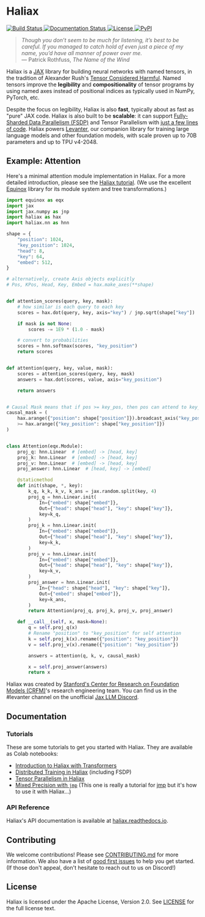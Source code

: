 <!--haliax-intro-start-->
# Haliax

<a href="https://github.com/stanford-crfm/haliax/actions?query=branch%3Amain++">
    <img alt="Build Status" src="https://img.shields.io/github/actions/workflow/status/stanford-crfm/haliax/run_tests.yaml?branch=main">
</a>
<a href="https://haliax.readthedocs.io/en/latest/?badge=latest">
    <img alt="Documentation Status" src="https://readthedocs.org/projects/haliax/badge/?version=latest">
</a>
<a href="">
<img alt="License" src="https://img.shields.io/github/license/stanford-crfm/haliax?color=blue" />
</a>
<a href="https://https://pypi.org/project/haliax/">
    <img alt="PyPI" src="https://img.shields.io/pypi/v/haliax?color=blue" />
</a>

> *Though you don’t seem to be much for listening, it’s best to be careful. If you managed to catch hold of even just a piece of my name, you’d have all manner of power over me.*<br/>
> — Patrick Rothfuss, *The Name of the Wind*

Haliax is a [JAX](https:://github.com/google/jax) library for building neural networks with named tensors, in the tradition of Alexander Rush's [Tensor Considered Harmful](https://nlp.seas.harvard.edu/NamedTensor).
Named tensors improve the **legibility** and **compositionality** of tensor programs by using named axes instead of positional indices
as typically used in NumPy, PyTorch, etc.

Despite the focus on legibility, Haliax
is also **fast**, typically about as fast as "pure" JAX code.
Haliax is also built to be **scalable**: it
can support [Fully-Sharded Data Parallelism (FSDP)](https://engineering.fb.com/2021/07/15/open-source/fsdp/) and Tensor Parallelism with [just a few lines of code](https://colab.research.google.com/drive/1QX4yH3zRFF3Xiibf1aahETcSQ5nbcUMz). Haliax powers [Levanter](https://github.com/stanford-crfm/levanter),
our companion library for training large language models and other foundation models, with scale proven up to 70B parameters
and up to TPU v4-2048.

## Example: Attention

Here's a minimal attention module implementation in Haliax. For a more detailed introduction,
please see the [Haliax tutorial](https://colab.research.google.com/drive/1TiTcQQ4V5mopbgCu1SVl-oqJtXn7rFnC).
(We use the excellent [Equinox](https://github.com/patrick-kidger/equinox) library for its module system and tree transformations.)

```python
import equinox as eqx
import jax
import jax.numpy as jnp
import haliax as hax
import haliax.nn as hnn

shape = {
    "position": 1024,
    "key_position": 1024,
    "head": 8,
    "key": 64,
    "embed": 512,
}

# alternatively, create Axis objects explicitly
# Pos, KPos, Head, Key, Embed = hax.make_axes(**shape)


def attention_scores(query, key, mask):
    # how similar is each query to each key
    scores = hax.dot(query, key, axis="key") / jnp.sqrt(shape["key"])

    if mask is not None:
        scores -= 1E9 * (1.0 - mask)

    # convert to probabilities
    scores = hnn.softmax(scores, "key_position")
    return scores


def attention(query, key, value, mask):
    scores = attention_scores(query, key, mask)
    answers = hax.dot(scores, value, axis="key_position")

    return answers


# Causal Mask means that if pos >= key_pos, then pos can attend to key_pos
causal_mask = (
    hax.arange({"position": shape["position"]}).broadcast_axis("key_position")
    >= hax.arange({"key_position": shape["key_position"]})
)


class Attention(eqx.Module):
    proj_q: hnn.Linear  # [embed] -> [head, key]
    proj_k: hnn.Linear  # [embed] -> [head, key]
    proj_v: hnn.Linear  # [embed] -> [head, key]
    proj_answer: hnn.Linear  # [head, key] -> [embed]

    @staticmethod
    def init(shape, *, key):
        k_q, k_k, k_v, k_ans = jax.random.split(key, 4)
        proj_q = hnn.Linear.init(
            In={"embed": shape["embed"]},
            Out={"head": shape["head"], "key": shape["key"]},
            key=k_q,
        )
        proj_k = hnn.Linear.init(
            In={"embed": shape["embed"]},
            Out={"head": shape["head"], "key": shape["key"]},
            key=k_k,
        )
        proj_v = hnn.Linear.init(
            In={"embed": shape["embed"]},
            Out={"head": shape["head"], "key": shape["key"]},
            key=k_v,
        )
        proj_answer = hnn.Linear.init(
            In={"head": shape["head"], "key": shape["key"]},
            Out={"embed": shape["embed"]},
            key=k_ans,
        )
        return Attention(proj_q, proj_k, proj_v, proj_answer)

    def __call__(self, x, mask=None):
        q = self.proj_q(x)
        # Rename "position" to "key_position" for self attention
        k = self.proj_k(x).rename({"position": "key_position"})
        v = self.proj_v(x).rename({"position": "key_position"})

        answers = attention(q, k, v, causal_mask)

        x = self.proj_answer(answers)
        return x
```

Haliax was created by [Stanford's Center for Research on Foundation Models (CRFM)](https://crfm.stanford.edu/)'s research engineering team.
You can find us in the #levanter channel on the unofficial [Jax LLM Discord](https://discord.gg/FkRGNX3ND).

<!--haliax-intro-end-->

## Documentation

### Tutorials

These are some tutorials to get you started with Haliax. They are available as Colab notebooks:

<!--haliax-tutorials-start-->

* [Introduction to Haliax with Transformers](https://colab.research.google.com/drive/1TiTcQQ4V5mopbgCu1SVl-oqJtXn7rFnC)
* [Distributed Training in Haliax](https://colab.research.google.com/drive/1QX4yH3zRFF3Xiibf1aahETcSQ5nbcUMz) (including FSDP)
* [Tensor Parallelism in Haliax](https://colab.research.google.com/drive/18_BrtDpe1lu89M4T6fKzda8DdSLtFJhi)
* [Mixed Precision with `jmp`](https://colab.research.google.com/drive/1_4cikwt-UhSH7yRzNRK8ze9msM9r2mEl?usp=sharing) (This one is really a tutorial for [jmp](https://github.com/deepmind/jmp) but it's how to use it with Haliax...)

<!--haliax-tutorials-end-->
### API Reference

Haliax's API documentation is available at [haliax.readthedocs.io](https://haliax.readthedocs.io/en/latest/).

## Contributing

We welcome contributions! Please see [CONTRIBUTING.md](CONTRIBUTING.md) for more information.
We also have a list of [good first issues](https://github.com/stanford-crfm/haliax/issues?q=is%3Aissue+is%3Aopen+label%3A%22good+first+issue%22)
to help you get started. (If those don't appeal, don't hesitate to reach out to us on Discord!)

## License

Haliax is licensed under the Apache License, Version 2.0. See [LICENSE](LICENSE) for the full license text.
